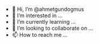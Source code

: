 - 👋 Hi, I’m @ahmetgundogmus
- 👀 I’m interested in ...
- 🌱 I’m currently learning ...
- 💞️ I’m looking to collaborate on ...
- 📫 How to reach me ...

<!---
ahmetgundogmus/ahmetgundogmus is a ✨ special ✨ repository because its `README.md` (this file) appears on your GitHub profile.
You can click the Preview link to take a look at your changes.
--->
